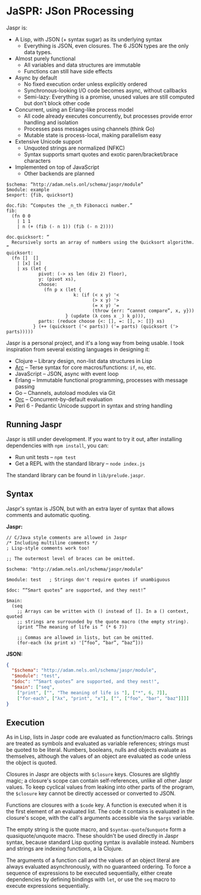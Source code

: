 
 JaSPR: JSon PRocessing
========================

Jaspr is:

* A Lisp, with JSON (+ syntax sugar) as its underlying syntax
  * Everything is JSON, even closures. The 6 JSON types are the only data types.
* Almost purely functional
  * All variables and data structures are immutable
  * Functions can still have side effects
* Async by default
  * No fixed execution order unless explicitly ordered
  * Synchronous-looking I/O code becomes async, without callbacks
  * Semi-lazy: Everything is a promise, unused values are still computed but don't block other code
* Concurrent, using an Erlang-like process model
  * All code already executes concurrently, but processes provide error handling and isolation
  * Processes pass messages using channels (think Go)
  * Mutable state is process-local, making parallelism easy
* Extensive Unicode support
  * Unquoted strings are normalized (NFKC)
  * Syntax supports smart quotes and exotic paren/bracket/brace characters
* Implemented on top of JavaScript
  * Other backends are planned

```jaspr
$schema: “http://adam.nels.onl/schema/jaspr/module”
$module: example
$export: {fib, quicksort}

doc.fib: “Computes the _n_th Fibonacci number.”
fib:
  (fn 0 0
    | 1 1
    | n (+ (fib (- n 1)) (fib (- n 2))))

doc.quicksort: “
  Recursively sorts an array of numbers using the Quicksort algorithm.
”
quicksort:
  (fn []  []
    | [x] [x]
    | xs (let {
            pivot: (-> xs len (div 2) floor),
            y: (pivot xs),
            choose:
              (fn p x (let {
                         k: (if (< x y) '<
                                (> x y) '>
                                (= x y) '=
                                (throw {err: “cannot compare”, x, y}))
                      } (update (λ cons x _) k p))),
            parts: (reduce choose {<: [], =: [], >: []} xs)
          } (++ (quicksort ('< parts)) ('= parts) (quicksort ('> parts)))))
```

Jaspr is a personal project, and it's a long way from being usable. I took
inspiration from several existing languages in designing it:

* Clojure – Library design, non-list data structures in Lisp
* [Arc][arc] – Terse syntax for core macros/functions: `if`, `no`, etc.
* JavaScript – JSON, async with event loop
* Erlang – Immutable functional programming, processes with message passing
* Go – Channels, autoload modules via Git
* [Orc][orc] – Concurrent-by-default evaluation
* Perl 6 - Pedantic Unicode support in syntax and string handling

[arc]: http://www.paulgraham.com/arc.html
[orc]: http://orc.csres.utexas.edu/

## Running Jaspr

Jaspr is still under development. If you want to try it out, after installing
dependencies with `npm install`, you can:

* Run unit tests – `npm test`
* Get a REPL with the standard library – `node index.js`

The standard library can be found in `lib/prelude.jaspr`.

## Syntax

Jaspr's syntax is JSON, but with an extra layer of syntax that allows comments
and automatic quoting. 

**Jaspr:**

```jaspr
// C/Java style comments are allowed in Jaspr
/* Including multiline comments */
; Lisp-style comments work too!

;; The outermost level of braces can be omitted.

$schema: "http://adam.nels.onl/schema/jaspr/module"

$module: test   ; Strings don't require quotes if unambiguous

$doc: ““Smart quotes” are supported, and they nest!”

$main:
  (seq
    ;; Arrays can be written with () instead of []. In a () context, quoted
    ;; strings are surrounded by the quote macro (the empty string).
    (print “The meaning of life is ” (* 6 7))

    ;; Commas are allowed in lists, but can be omitted.
    (for-each (λx print x) '[“foo”, “bar”, “baz”]))

```

**JSON:**

```json
{
  "$schema": "http://adam.nels.onl/schema/jaspr/module",
  "$module": "test",
  "$doc": "“Smart quotes” are supported, and they nest!",
  "$main": ["seq",
    ["print", ["", "The meaning of life is "], ["*", 6, 7]],
    ["for-each", ["λx", "print", "x"], ["", ["foo", "bar", "baz"]]]]
}
```

## Execution

As in Lisp, lists in Jaspr code are evaluated as function/macro calls. Strings
are treated as symbols and evaluated as variable references; strings must be
quoted to be literal. Numbers, booleans, nulls and objects evaluate as
themselves, although the values of an object are evaluated as code unless the
object is quoted.

Closures in Jaspr are objects with `$closure` keys. Closures are slightly magic;
a closure's scope can contain self-references, unlike all other Jaspr values.
To keep cyclical values from leaking into other parts of the program, the
`$closure` key cannot be directly accessed or converted to JSON.

Functions are closures with a `$code` key. A function is executed when it is the
first element of an evaluated list. The code it contains is evaluated in the
closure's scope, with the call's arguments accessible via the `$args` variable.

The empty string is the quote macro, and `$syntax-quote`/`$unquote` form a
quasiquote/unquote macro. These shouldn't be used directly in Jaspr syntax,
because standard Lisp quoting syntax is available instead. Numbers and strings
are indexing functions, a la Clojure.

The arguments of a function call and the values of an object literal are always
evaluated asynchronously, with no guaranteed ordering. To force a sequence of
expressions to be executed sequentially, either create dependencies by defining
bindings with `let`, or use the `seq` macro to execute expressions sequentially.
